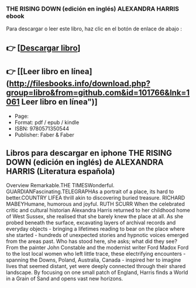 ### THE RISING DOWN  (edición en inglés) ALEXANDRA HARRIS ebook

Para descargar o leer este libro, haz clic en el botón de enlace de abajo :

## 👉  [**[Descargar libro](http://filesbooks.info/download.php?group=libro&from=github.com&id=101766&lnk=1061 "Descargar libro")**]

## 👉  [**[Leer libro en línea](http://filesbooks.info/download.php?group=libro&from=github.com&id=101766&lnk=1061 Leer libro en línea")**]




* Page: 
* Format: pdf / epub / kindle
* ISBN: 9780571350544
* Publisher: Faber &amp; Faber

## Libros para descargar en iphone THE RISING DOWN  (edición en inglés) de ALEXANDRA HARRIS  (Literatura española)

Overview
Remarkable.THE TIMESWonderful. GUARDIANFascinating.TELEGRAPHAs a portrait of a place, its hard to better.COUNTRY LIFEA thrill akin to discovering buried treasure. RICHARD MABEYHumane, humorous and joyful. RUTH SCURR
   When the celebrated critic and cultural historian Alexandra Harris returned to her childhood home of West Sussex, she realised that she barely knew the place at all.
   As she probed beneath the surface, excavating layers of archival records and everyday objects - bringing a lifetimes reading to bear on the place where she started - hundreds of unexpected stories and hypnotic voices emerged from the areas past. Who has stood here, she asks; what did they see? 
   From the painter John Constable and the modernist writer Ford Madox Ford to the lost local women who left little trace, these electrifying encounters - spanning the Downs, Poland, Australia, Canada - inspired her to imagine lives that seemed distant, yet were deeply connected through their shared landscape.
   By focusing on one small patch of England, Harris finds a World in a Grain of Sand and opens vast new horizons.



